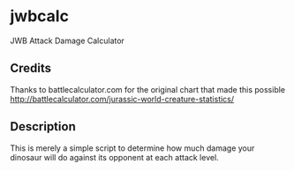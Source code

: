 # jwbcalc
JWB Attack Damage Calculator

## Credits
Thanks to battlecalculator.com for the original chart that made this possible
http://battlecalculator.com/jurassic-world-creature-statistics/

## Description
This is merely a simple script to determine how much damage your dinosaur will do against its opponent at each attack level. 
